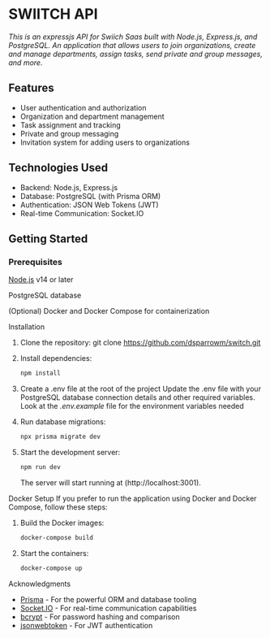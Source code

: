 # SWIITCH API

 _This is an expressjs API for Swiich Saas built with Node.js, Express.js, and PostgreSQL. An application that allows users to join organizations, create and manage departments, assign tasks, send private and group messages, and more._

## Features
- User authentication and authorization
- Organization and department management
- Task assignment and tracking
- Private and group messaging
- Invitation system for adding users to organizations

## Technologies Used
- Backend: Node.js, Express.js
- Database: PostgreSQL (with Prisma ORM)
- Authentication: JSON Web Tokens (JWT)
- Real-time Communication: Socket.IO


## Getting Started

### Prerequisites

[Node.js](https://nodejs.org/) v14 or later

PostgreSQL database

(Optional) Docker and Docker Compose for containerization

Installation

1. Clone the repository:
   git clone https://github.com/dsparrowm/switch.git

2. Install dependencies:
    ```sh
    npm install
    ```

3. Create a .env file at the root of the project
    Update the .env file with your PostgreSQL database connection details and other required variables.
    Look at the _.env.example_ file for the environment variables needed

4. Run database migrations:
    ```sh
    npx prisma migrate dev
    ```

5. Start the development server:
    ```sh
    npm run dev
    ```

    The server will start running at (http://localhost:3001).

Docker Setup
If you prefer to run the application using Docker and Docker Compose, follow these steps:

1. Build the Docker images:
    ```sh
    docker-compose build
    ```

2. Start the containers:
    ```sh
    docker-compose up
    ```

Acknowledgments
- [Prisma](www.prisma.io) - For the powerful ORM and database tooling
- [Socket.IO]() - For real-time communication capabilities
- [bcrypt]() - For password hashing and comparison
- [jsonwebtoken]() - For JWT authentication